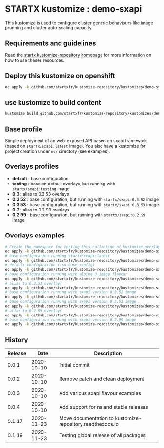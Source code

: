 # STARTX kustomize : demo-sxapi

This kustomize is used to configure cluster generic behaviours like image prunning and cluster auto-scaling capacity

## Requirements and guidelines

Read the [startx kustomize-repository homepage](https://startxfr.github.io/kustomize-repository) for
more information on how to use theses resources.

## Deploy this kustomize on openshift

```bash
oc apply -k github.com/startxfr/kustomize-repository/kustomizes/demo-sxapi
```

## use kustomize to build content

```bash
kustomize build github.com/startxfr/kustomize-repository/kustomizes/demo-sxapi
```

## Base profile

Simple deployment of an web-exposed API based on sxapi framework (based on `startx/sxapi:latest` image).
You also have a kustomize for project creation under `ns/` directory (see examples).

## Overlays profiles

- **default** : base configuration.
- **testing** : base on default overlays, but running with `startx/sxapi:testing` image
- **0.3** : alias to 0.3.53 overlays
- **0.3.52** : base configuration, but running with `startx/sxapi:0.3.52` image
- **0.3.53** : base configuration, but running with `startx/sxapi:0.3.53` image
- **0.2** : alias to 0.2.99 overlays
- **0.2.99** : base configuration, but running with `startx/sxapi:0.2.99` image

## Overlays examples

```bash
# Create the namespace for testing this collection of kustomize overlays
oc apply -k github.com/startxfr/kustomize-repository/kustomizes/demo-sxapi/ns
# base configuration running startx/sxapi:latest
oc apply -k github.com/startxfr/kustomize-repository/kustomizes/demo-sxapi/base
# default configuration (iso base config)
oc apply -k github.com/startxfr/kustomize-repository/kustomizes/demo-sxapi/overlays/default
# base configuration running with alpine 3 image flavour
oc apply -k github.com/startxfr/kustomize-repository/kustomizes/demo-sxapi/overlays/testing
# alias to 0.3.53 overlays
oc apply -k github.com/startxfr/kustomize-repository/kustomizes/demo-sxapi/overlays/0.3
# base configuration running with sxapi version 0.3.52 image
oc apply -k github.com/startxfr/kustomize-repository/kustomizes/demo-sxapi/overlays/0.3.52
# base configuration running with sxapi version 0.3.53 image
oc apply -k github.com/startxfr/kustomize-repository/kustomizes/demo-sxapi/overlays/0.3.53
# alias to 0.2.99 overlays
oc apply -k github.com/startxfr/kustomize-repository/kustomizes/demo-sxapi/overlays/0.2
# base configuration running with sxapi version 0.2.99 image
oc apply -k github.com/startxfr/kustomize-repository/kustomizes/demo-sxapi/overlays/0.2.99
```

## History

| Release | Date       | Description
| ------- | ---------- | -----------------------
| 0.0.1   | 2020-10-10 | Initial commit
| 0.0.2   | 2020-10-10 | Remove patch and clean deployment
| 0.0.3   | 2020-10-10 | Add various sxapi flavour examples
| 0.0.4   | 2020-10-10 | Add support for ns and stable releases
| 0.1.17   | 2020-11-23 | Move documentation to kustomize-repository.readthedocs.io
| 0.1.19   | 2020-11-23 | Testing global release of all packages
